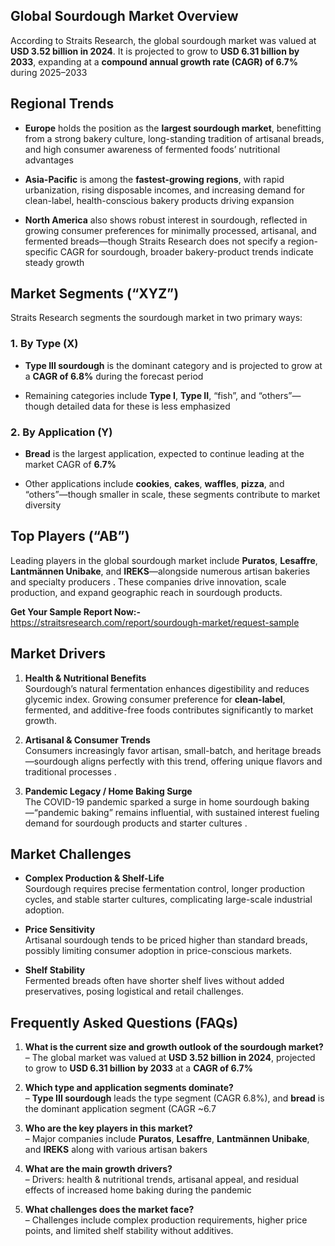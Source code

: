 <h2 data-start="340" data-end="379"><strong data-start="343" data-end="379">Global Sourdough Market Overview</strong></h2>
<p data-start="381" data-end="658">According to Straits Research, the global sourdough market was valued at <strong data-start="454" data-end="482">USD 3.52 billion in 2024</strong>. It is projected to grow to <strong data-start="511" data-end="539">USD 6.31 billion by 2033</strong>, expanding at a <strong data-start="556" data-end="602">compound annual growth rate (CAGR) of 6.7%</strong> during 2025&ndash;2033&nbsp;</p>
<h2 data-start="665" data-end="687"><strong data-start="668" data-end="687">Regional Trends</strong></h2>
<ul data-start="689" data-end="1529">
<li data-start="689" data-end="954">
<p data-start="691" data-end="954"><strong data-start="691" data-end="701">Europe</strong> holds the position as the <strong data-start="728" data-end="756">largest sourdough market</strong>, benefitting from a strong bakery culture, long-standing tradition of artisanal breads, and high consumer awareness of fermented foods&rsquo; nutritional advantages&nbsp;</p>
</li>
<li data-start="956" data-end="1197">
<p data-start="958" data-end="1197"><strong data-start="958" data-end="974">Asia-Pacific</strong> is among the <strong data-start="988" data-end="1015">fastest-growing regions</strong>, with rapid urbanization, rising disposable incomes, and increasing demand for clean-label, health-conscious bakery products driving expansion&nbsp;</p>
</li>
<li data-start="1199" data-end="1529">
<p data-start="1201" data-end="1529"><strong data-start="1201" data-end="1218">North America</strong> also shows robust interest in sourdough, reflected in growing consumer preferences for minimally processed, artisanal, and fermented breads&mdash;though Straits Research does not specify a region-specific CAGR for sourdough, broader bakery-product trends indicate steady growth&nbsp;</p>
</li>
</ul>
<h2 data-start="1536" data-end="1566"><strong data-start="1539" data-end="1566">Market Segments (&ldquo;XYZ&rdquo;)</strong></h2>
<p data-start="1568" data-end="1635">Straits Research segments the sourdough market in two primary ways:</p>
<h3 data-start="1637" data-end="1659">1. <strong data-start="1644" data-end="1659">By Type (X)</strong></h3>
<ul data-start="1660" data-end="1988">
<li data-start="1660" data-end="1822">
<p data-start="1662" data-end="1822"><strong data-start="1662" data-end="1684">Type III sourdough</strong> is the dominant category and is projected to grow at a <strong data-start="1740" data-end="1756">CAGR of 6.8%</strong> during the forecast period&nbsp;</p>
</li>
<li data-start="1823" data-end="1988">
<p data-start="1825" data-end="1988">Remaining categories include <strong data-start="1854" data-end="1864">Type I</strong>, <strong data-start="1866" data-end="1877">Type II</strong>, &ldquo;fish&rdquo;, and &ldquo;others&rdquo;&mdash;though detailed data for these is less emphasized&nbsp;</p>
</li>
</ul>
<h3 data-start="1990" data-end="2019">2. <strong data-start="1997" data-end="2019">By Application (Y)</strong></h3>
<ul data-start="2020" data-end="2358">
<li data-start="2020" data-end="2158">
<p data-start="2022" data-end="2158"><strong data-start="2022" data-end="2031">Bread</strong> is the largest application, expected to continue leading at the market CAGR of <strong data-start="2111" data-end="2119">6.7%</strong>&nbsp;</p>
</li>
<li data-start="2159" data-end="2358">
<p data-start="2161" data-end="2358">Other applications include <strong data-start="2188" data-end="2199">cookies</strong>, <strong data-start="2201" data-end="2210">cakes</strong>, <strong data-start="2212" data-end="2223">waffles</strong>, <strong data-start="2225" data-end="2234">pizza</strong>, and &ldquo;others&rdquo;&mdash;though smaller in scale, these segments contribute to market diversity&nbsp;</p>
</li>
</ul>
<h2 data-start="2365" data-end="2390"><strong data-start="2368" data-end="2390">Top Players (&ldquo;AB&rdquo;)</strong></h2>
<p data-start="2392" data-end="2713">Leading players in the global sourdough market include <strong data-start="2447" data-end="2458">Puratos</strong>, <strong data-start="2460" data-end="2472">Lesaffre</strong>, <strong data-start="2474" data-end="2496">Lantm&auml;nnen Unibake</strong>, and <strong data-start="2502" data-end="2511">IREKS</strong>&mdash;alongside numerous artisan bakeries and specialty producers . These companies drive innovation, scale production, and expand geographic reach in sourdough products.</p>
<p data-start="2392" data-end="2713"><strong>Get Your Sample Report Now:-</strong><a href="https://straitsresearch.com/report/sourdough-market/request-sample">https://straitsresearch.com/report/sourdough-market/request-sample</a>&nbsp;</p>
<h2 data-start="2720" data-end="2741"><strong data-start="2723" data-end="2741">Market Drivers</strong></h2>
<ol data-start="2743" data-end="3556">
<li data-start="2743" data-end="3034">
<p data-start="2746" data-end="3034"><strong data-start="2746" data-end="2779">Health &amp; Nutritional Benefits</strong><br data-start="2779" data-end="2782" /> Sourdough&rsquo;s natural fermentation enhances digestibility and reduces glycemic index. Growing consumer preference for <strong data-start="2901" data-end="2916">clean-label</strong>, fermented, and additive-free foods contributes significantly to market growth.</p>
</li>
<li data-start="3036" data-end="3281">
<p data-start="3039" data-end="3281"><strong data-start="3039" data-end="3070">Artisanal &amp; Consumer Trends</strong><br data-start="3070" data-end="3073" /> Consumers increasingly favor artisan, small-batch, and heritage breads&mdash;sourdough aligns perfectly with this trend, offering unique flavors and traditional processes .</p>
</li>
<li data-start="3283" data-end="3556">
<p data-start="3286" data-end="3556"><strong data-start="3286" data-end="3325">Pandemic Legacy / Home Baking Surge</strong><br data-start="3325" data-end="3328" /> The COVID-19 pandemic sparked a surge in home sourdough baking&mdash;&ldquo;pandemic baking&rdquo; remains influential, with sustained interest fueling demand for sourdough products and starter cultures .</p>
</li>
</ol>
<h2 data-start="3563" data-end="3587"><strong data-start="3566" data-end="3587">Market Challenges</strong></h2>
<ul data-start="3589" data-end="4086">
<li data-start="3589" data-end="3780">
<p data-start="3591" data-end="3780"><strong data-start="3591" data-end="3626">Complex Production &amp; Shelf-Life</strong><br data-start="3626" data-end="3629" /> Sourdough requires precise fermentation control, longer production cycles, and stable starter cultures, complicating large-scale industrial adoption.</p>
</li>
<li data-start="3782" data-end="3941">
<p data-start="3784" data-end="3941"><strong data-start="3784" data-end="3805">Price Sensitivity</strong><br data-start="3805" data-end="3808" /> Artisanal sourdough tends to be priced higher than standard breads, possibly limiting consumer adoption in price-conscious markets.</p>
</li>
<li data-start="3943" data-end="4086">
<p data-start="3945" data-end="4086"><strong data-start="3945" data-end="3964">Shelf Stability</strong><br data-start="3964" data-end="3967" /> Fermented breads often have shorter shelf lives without added preservatives, posing logistical and retail challenges.</p>
</li>
</ul>
<h2 data-start="4093" data-end="4133"><strong data-start="4096" data-end="4133">Frequently Asked Questions (FAQs)</strong></h2>
<ol data-start="4135" data-end="5220">
<li data-start="4135" data-end="4392">
<p data-start="4138" data-end="4392"><strong data-start="4138" data-end="4210">What is the current size and growth outlook of the sourdough market?</strong><br data-start="4210" data-end="4213" /> &ndash; The global market was valued at <strong data-start="4250" data-end="4278">USD 3.52 billion in 2024</strong>, projected to grow to <strong data-start="4301" data-end="4329">USD 6.31 billion by 2033</strong> at a <strong data-start="4335" data-end="4351">CAGR of 6.7%</strong>&nbsp;</p>
</li>
<li data-start="4394" data-end="4616">
<p data-start="4397" data-end="4616"><strong data-start="4397" data-end="4446">Which type and application segments dominate?</strong><br data-start="4446" data-end="4449" /> &ndash; <strong data-start="4454" data-end="4476">Type III sourdough</strong> leads the type segment (CAGR 6.8%), and <strong data-start="4517" data-end="4526">bread</strong> is the dominant application segment (CAGR ~6.7</p>
</li>
<li data-start="4618" data-end="4835">
<p data-start="4621" data-end="4835"><strong data-start="4621" data-end="4664">Who are the key players in this market?</strong><br data-start="4664" data-end="4667" /> &ndash; Major companies include <strong data-start="4696" data-end="4707">Puratos</strong>, <strong data-start="4709" data-end="4721">Lesaffre</strong>, <strong data-start="4723" data-end="4745">Lantm&auml;nnen Unibake</strong>, and <strong data-start="4751" data-end="4760">IREKS</strong> along with various artisan bakers&nbsp;</p>
</li>
<li data-start="4837" data-end="5047">
<p data-start="4840" data-end="5047"><strong data-start="4840" data-end="4877">What are the main growth drivers?</strong><br data-start="4877" data-end="4880" /> &ndash; Drivers: health &amp; nutritional trends, artisanal appeal, and residual effects of increased home baking during the pandemic&nbsp;</p>
</li>
<li data-start="5049" data-end="5220">
<p data-start="5052" data-end="5220"><strong data-start="5052" data-end="5093">What challenges does the market face?</strong><br data-start="5093" data-end="5096" /> &ndash; Challenges include complex production requirements, higher price points, and limited shelf stability without additives.</p>
</li>
</ol>
